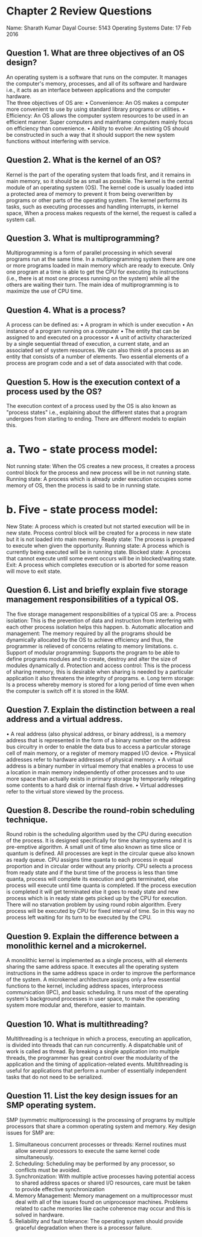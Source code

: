 # Chapter 2 Review Questions
Name: Sharath Kumar Dayal
Course: 5143 Operating Systems
Date: 17 Feb 2016

## Question 1. What are three objectives of an OS design?
An operating system is a software that runs on the computer. It manages the computer's memory, processes, and all of its software and hardware i.e., it acts as an interface between applications and the computer hardware.  
The three objectives of OS are:
 • Convenience: An OS makes a computer more convenient to use by using standard library programs or utilities. 
 • Efficiency: An OS allows the computer system resources to be used in an efficient manner. Super computers and mainframe computers mainly focus on efficiency than convenience.
 • Ability to evolve: An existing OS should be constructed in such a way that it should support the new system functions without interfering with service.

## Question 2. What is the kernel of an OS?
Kernel is the part of the operating system that loads first, and it remains in main memory, so it should be as small as possible. The kernel is the central module of an operating system (OS).
The kernel code is usually loaded into a protected area of memory to prevent it from being overwritten by programs or other parts of the operating system.
The kernel performs its tasks, such as executing processes and handling interrupts, in kernel space,
When a process makes requests of the kernel, the request is called a system call.

## Question 3. What is multiprogramming?
Multiprogramming is a form of parallel processing in which several programs  run at the same time. In a multiprogramming system there are one or more programs loaded in main memory which are ready to execute. Only one program at a time is able to get the CPU for executing its instructions (i.e., there is at most one process running on the system) while all the others are waiting their turn. The main idea of multiprogramming is to maximize the use of CPU time. 

## Question 4. What is a process?
A process can be defined as:
•	A program in which is under execution
•	An instance of a program running on a computer
•	The entity that can be assigned to and executed on a processor
•	A unit of activity characterized by a single sequential thread of execution, a current state, and an associated set of system resources.
We can also think of a process as an entity that consists of a number of elements. Two essential elements of a process are program code and a set of data associated with that code.

##  Question 5. How is the execution context of a process used by the OS?
The execution context of a process used by the OS is also known as "process states" i.e., explaining about the different states that a program undergoes from starting to ending. There are different models to explain this.
# a. Two - state process model:
Not running state:  When the OS creates a new process, it creates a process control block for the process and new process will be in not running state.
Running state: A process which is already under execution occupies some memory of OS, then the process is said to be in running state.
# b. Five - state process model:
New State: A process which is created but not started execution will be in new state. Process control block will be created for a process in new state but it is not loaded into main memory.
Ready state: The process is prepared to execute when given the opportunity.
Running state: A process which is currently being executed will be in running state.
Blocked state: A process that cannot execute until some event occurs will be in blocked/waiting state.
Exit: A process which completes execution or is aborted for some reason will move to exit state.

##  Question 6. List and briefly explain five storage management responsibilities of a typical OS.
The five storage management responsibilities of a typical OS are:
a. Process isolation: This is the prevention of data and instruction from interfering with each other process isolation helps this happen.
b. Automatic allocation and management: The memory required by all the programs should be dynamically allocated by the OS to achieve efficiency and thus, the programmer is relieved of concerns relating to memory limitations.
c. Support of modular programming: Supports the program to be able to define programs modules and to create, destroy and alter the size of modules dynamically
d. Protection and access control:  This is the process of sharing memory, this is desirable when sharing is needed by a particular application it also threatens the integrity of programs.
e. Long term storage: Is a process whereby memory is stored for a long period of time even when the computer is switch off it is stored in the RAM.

##  Question 7. Explain the distinction between a real address and a virtual address.
•	A real address (also physical address, or binary address), is a memory address that is represented in the form of a binary number on the address bus circuitry in order to enable the data bus to access a particular storage cell of main memory, or a register of memory mapped I/O device.
•	Physical addresses refer to hardware addresses of physical memory.
•	A virtual address is a binary number in virtual memory that enables a process to use a location in main memory independently of other processes and to use more space than actually exists in primary storage by temporarily relegating some contents to a hard disk or internal flash drive.
•	Virtual addresses refer to the virtual store viewed by the process.

##  Question 8. Describe the round-robin scheduling technique.
Round robin is the scheduling algorithm used by the CPU during execution of the process. It is designed specifically for time sharing systems and it is pre-emptive algorithm. A small unit of time also known as time slice or quantum is defined. All processes are kept in the circular queue also known as ready queue. 
CPU assigns time quanta to each process in equal proportion and in circular order without any priority. CPU selects a process from ready state and if the burst time of the process is less than time quanta, process will complete its execution and gets terminated, else process will execute until time  quanta is completed. If the process execution is completed it will get terminated else it goes to ready state and new process which is in ready state gets picked up by the CPU for execution.
There will no starvation problem by using round robin algorithm. Every process will be executed by CPU for fixed interval of time. So in this way no process left waiting for its turn to be executed by the CPU.

##  Question 9. Explain the difference between a monolithic kernel and a microkernel.
 A monolithic kernel is implemented as a single process, with all elements sharing the same address space.  It executes all the operating system instructions in the same address space in order to improve the performance of the system.
 A microkernel architecture assigns only a few essential functions to the kernel, including address spaces, interprocess communication (IPC), and basic scheduling.   It runs most of the operating system's background processes in user space, to make the operating system more modular and, therefore, easier to maintain.
 
##  Question 10. What is multithreading?
Multithreading is a technique in which a process, executing an application, is divided into threads that can run concurrently. A dispatchable unit of work is called as thread.
By breaking a single application into multiple threads, the programmer has great control over the modularity of the application and the timing of application-related events. 
Multithreading is useful for applications that perform a number of essentially independent tasks that do not need to be serialized.

##  Question 11. List the key design issues for an SMP operating system.
SMP (symmetric multiprocessing) is the processing of programs by multiple processors that share a common operating system and memory.
Key design issues for SMP are:
1. Simultaneous concurrent processes or threads: Kernel routines must allow several processors to execute the same kernel code simultaneously.
2. Scheduling: Scheduling may be performed by any processor, so conflicts must be avoided.
3. Synchronization: With multiple active processes having potential access to shared address spaces or shared I/O resources, care must be taken to provide effective synchronization
4. Memory Management: Memory management on a multiprocessor must deal with all of the issues found on uniprocessor machines. Problems related to cache memories like cache coherence may occur and this is solved in hardware.
5. Reliability and fault tolerance: The operating system should provide graceful degradation when there is a processor failure.
